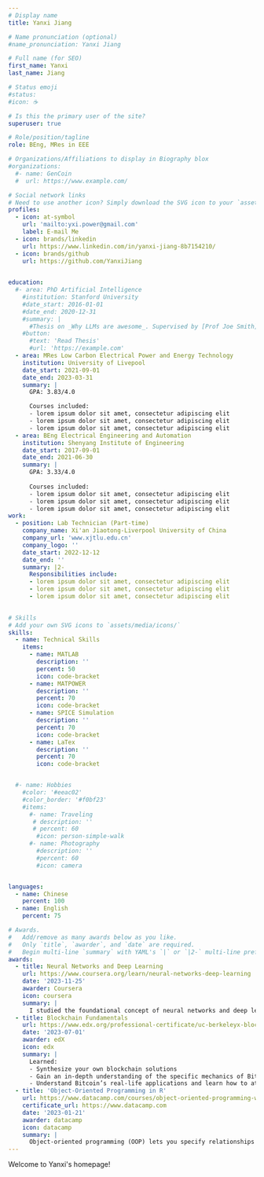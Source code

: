 ```yaml
---
# Display name
title: Yanxi Jiang

# Name pronunciation (optional)
#name_pronunciation: Yanxi Jiang

# Full name (for SEO)
first_name: Yanxi 
last_name: Jiang

# Status emoji
#status:
#icon: ☕️

# Is this the primary user of the site?
superuser: true

# Role/position/tagline
role: BEng, MRes in EEE

# Organizations/Affiliations to display in Biography blox
#organizations:
  #- name: GenCoin
  #  url: https://www.example.com/

# Social network links
# Need to use another icon? Simply download the SVG icon to your `assets/media/icons/` folder.
profiles:
  - icon: at-symbol
    url: 'mailto:yxi.power@gmail.com'
    label: E-mail Me
  - icon: brands/linkedin
    url: https://www.linkedin.com/in/yanxi-jiang-8b7154210/
  - icon: brands/github
    url: https://github.com/YanxiJiang

 
education:
  #- area: PhD Artificial Intelligence
    #institution: Stanford University
    #date_start: 2016-01-01
    #date_end: 2020-12-31
    #summary: |
      #Thesis on _Why LLMs are awesome_. Supervised by [Prof Joe Smith](https://example.com). Presented papers at 5 IEEE conferences with the contributions being published in 2 Springer journals.
    #button:
      #text: 'Read Thesis'
      #url: 'https://example.com'
  - area: MRes Low Carbon Electrical Power and Energy Technology
    institution: University of Livepool
    date_start: 2021-09-01
    date_end: 2023-03-31
    summary: |
      GPA: 3.83/4.0

      Courses included:
      - lorem ipsum dolor sit amet, consectetur adipiscing elit
      - lorem ipsum dolor sit amet, consectetur adipiscing elit
      - lorem ipsum dolor sit amet, consectetur adipiscing elit
  - area: BEng Electrical Engineering and Automation
    institution: Shenyang Institute of Engineering
    date_start: 2017-09-01
    date_end: 2021-06-30
    summary: |
      GPA: 3.33/4.0
      
      Courses included:
      - lorem ipsum dolor sit amet, consectetur adipiscing elit
      - lorem ipsum dolor sit amet, consectetur adipiscing elit
      - lorem ipsum dolor sit amet, consectetur adipiscing elit
work:
  - position: Lab Technician (Part-time)
    company_name: Xi'an Jiaotong-Liverpool University of China
    company_url: 'www.xjtlu.edu.cn'
    company_logo: ''
    date_start: 2022-12-12
    date_end: ''
    summary: |2-
      Responsibilities include:
      - lorem ipsum dolor sit amet, consectetur adipiscing elit
      - lorem ipsum dolor sit amet, consectetur adipiscing elit
      - lorem ipsum dolor sit amet, consectetur adipiscing elit
 

# Skills
# Add your own SVG icons to `assets/media/icons/`
skills:
  - name: Technical Skills
    items:
      - name: MATLAB
        description: ''
        percent: 50
        icon: code-bracket
      - name: MATPOWER
        description: ''
        percent: 70
        icon: code-bracket
      - name: SPICE Simulation
        description: ''
        percent: 70
        icon: code-bracket  
      - name: LaTex
        description: ''
        percent: 70
        icon: code-bracket


  #- name: Hobbies
    #color: '#eeac02'
    #color_border: '#f0bf23'
    #items:
      #- name: Traveling
       # description: ''
       # percent: 60
        #icon: person-simple-walk
      #- name: Photography
        #description: ''
        #percent: 60
        #icon: camera


languages:
  - name: Chinese
    percent: 100
  - name: English
    percent: 75

# Awards.
#   Add/remove as many awards below as you like.
#   Only `title`, `awarder`, and `date` are required.
#   Begin multi-line `summary` with YAML's `|` or `|2-` multi-line prefix and indent 2 spaces below.
awards:
  - title: Neural Networks and Deep Learning
    url: https://www.coursera.org/learn/neural-networks-deep-learning
    date: '2023-11-25'
    awarder: Coursera
    icon: coursera
    summary: |
      I studied the foundational concept of neural networks and deep learning. By the end, I was familiar with the significant technological trends driving the rise of deep learning; build, train, and apply fully connected deep neural networks; implement efficient (vectorized) neural networks; identify key parameters in a neural network’s architecture; and apply deep learning to your own applications.
  - title: Blockchain Fundamentals
    url: https://www.edx.org/professional-certificate/uc-berkeleyx-blockchain-fundamentals
    date: '2023-07-01'
    awarder: edX
    icon: edx
    summary: |
      Learned:
      - Synthesize your own blockchain solutions
      - Gain an in-depth understanding of the specific mechanics of Bitcoin
      - Understand Bitcoin’s real-life applications and learn how to attack and destroy Bitcoin, Ethereum, smart contracts and Dapps, and alternatives to Bitcoin’s Proof-of-Work consensus algorithm
  - title: 'Object-Oriented Programming in R'
    url: https://www.datacamp.com/courses/object-oriented-programming-with-s3-and-r6-in-r
    certificate_url: https://www.datacamp.com
    date: '2023-01-21'
    awarder: datacamp
    icon: datacamp
    summary: |
      Object-oriented programming (OOP) lets you specify relationships between functions and the objects that they can act on, helping you manage complexity in your code. This is an intermediate level course, providing an introduction to OOP, using the S3 and R6 systems. S3 is a great day-to-day R programming tool that simplifies some of the functions that you write. R6 is especially useful for industry-specific analyses, working with web APIs, and building GUIs.
---
```


Welcome to Yanxi's homepage!
